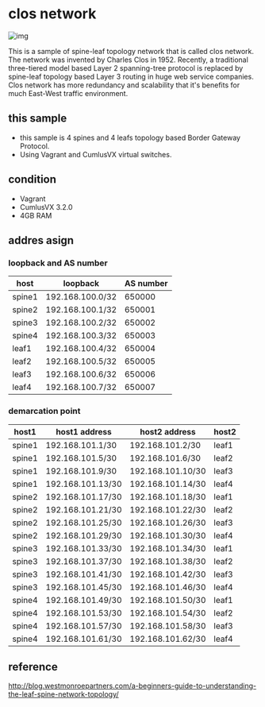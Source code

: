 # clos network
![img](http://blog.westmonroepartners.com/wp-content/uploads/2015/02/Leaf-Spine.jpg)

This is a sample of spine-leaf topology network that is called clos network. The network was invented by Charles Clos in 1952. Recently, a traditional three-tiered model based Layer 2 spanning-tree protocol is replaced by spine-leaf topology based Layer 3 routing in huge web service companies. Clos network has more redundancy and scalability that it's benefits for much East-West traffic environment. 

## this sample
* this sample is 4 spines and 4 leafs topology based Border Gateway Protocol.
* Using Vagrant and CumlusVX virtual switches. 

## condition
* Vagrant
* CumlusVX 3.2.0
* 4GB RAM

## addres asign
### loopback and AS number
| host    | loopback         | AS number |
|---------|------------------|-----------|
| spine1  | 192.168.100.0/32 | 650000    |
| spine2  | 192.168.100.1/32 | 650001    |
| spine3  | 192.168.100.2/32 | 650002    |
| spine4  | 192.168.100.3/32 | 650003    |
| leaf1   | 192.168.100.4/32 | 650004    |
| leaf2   | 192.168.100.5/32 | 650005    |
| leaf3   | 192.168.100.6/32 | 650006    |
| leaf4   | 192.168.100.7/32 | 650007    |

### demarcation point
| host1   | host1 address      | host2 address      | host2   |
|---------|--------------------|--------------------|---------|
| spine1  | 192.168.101.1/30   | 192.168.101.2/30   | leaf1   |
| spine1  | 192.168.101.5/30   | 192.168.101.6/30   | leaf2   |
| spine1  | 192.168.101.9/30   | 192.168.101.10/30  | leaf3   |
| spine1  | 192.168.101.13/30  | 192.168.101.14/30  | leaf4   |
| spine2  | 192.168.101.17/30  | 192.168.101.18/30  | leaf1   |
| spine2  | 192.168.101.21/30  | 192.168.101.22/30  | leaf2   |
| spine2  | 192.168.101.25/30  | 192.168.101.26/30  | leaf3   |
| spine2  | 192.168.101.29/30  | 192.168.101.30/30  | leaf4   |
| spine3  | 192.168.101.33/30  | 192.168.101.34/30  | leaf1   |
| spine3  | 192.168.101.37/30  | 192.168.101.38/30  | leaf2   |
| spine3  | 192.168.101.41/30  | 192.168.101.42/30  | leaf3   |
| spine3  | 192.168.101.45/30  | 192.168.101.46/30  | leaf4   |
| spine4  | 192.168.101.49/30  | 192.168.101.50/30  | leaf1   |
| spine4  | 192.168.101.53/30  | 192.168.101.54/30  | leaf2   |
| spine4  | 192.168.101.57/30  | 192.168.101.58/30  | leaf3   |
| spine4  | 192.168.101.61/30  | 192.168.101.62/30  | leaf4   |

## reference
http://blog.westmonroepartners.com/a-beginners-guide-to-understanding-the-leaf-spine-network-topology/
